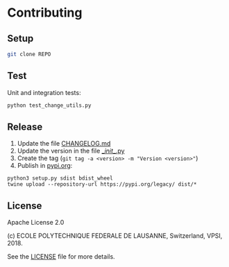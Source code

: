 Contributing
============

Setup
-----

```bash
git clone REPO
```

Test
----

Unit and integration tests:

```bash
python test_change_utils.py
```

Release
-------

  1. Update the file [CHANGELOG.md](CHANGELOG.md)
  2. Update the version in the file [\__init__.py](pysnow_change_epfl/__init__.py)
  3. Create the tag (``git tag -a <version> -m "Version <version>"``)
  4. Publish in [pypi.org](https://pypi.org/project/pysnow-change-epfl/):
```
python3 setup.py sdist bdist_wheel
twine upload --repository-url https://pypi.org/legacy/ dist/*
```

License
-------

Apache License 2.0

(c) ECOLE POLYTECHNIQUE FEDERALE DE LAUSANNE, Switzerland, VPSI, 2018.

See the [LICENSE](LICENSE) file for more details.
